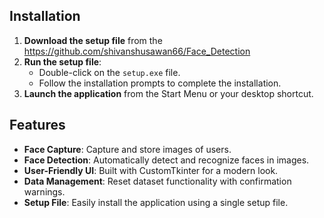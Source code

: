 ## Installation
1. **Download the setup file** from the https://github.com/shivanshusawan66/Face_Detection
2. **Run the setup file**:
   - Double-click on the `setup.exe` file.
   - Follow the installation prompts to complete the installation.
3. **Launch the application** from the Start Menu or your desktop shortcut.

## Features
- **Face Capture**: Capture and store images of users.
- **Face Detection**: Automatically detect and recognize faces in images.
- **User-Friendly UI**: Built with CustomTkinter for a modern look.
- **Data Management**: Reset dataset functionality with confirmation warnings.
- **Setup File**: Easily install the application using a single setup file.
